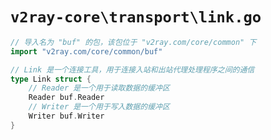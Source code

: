 # `v2ray-core\transport\link.go`

```go
// 导入名为 "buf" 的包，该包位于 "v2ray.com/core/common" 下
import "v2ray.com/core/common/buf"

// Link 是一个连接工具，用于连接入站和出站代理处理程序之间的通信
type Link struct {
    // Reader 是一个用于读取数据的缓冲区
    Reader buf.Reader
    // Writer 是一个用于写入数据的缓冲区
    Writer buf.Writer
}
```